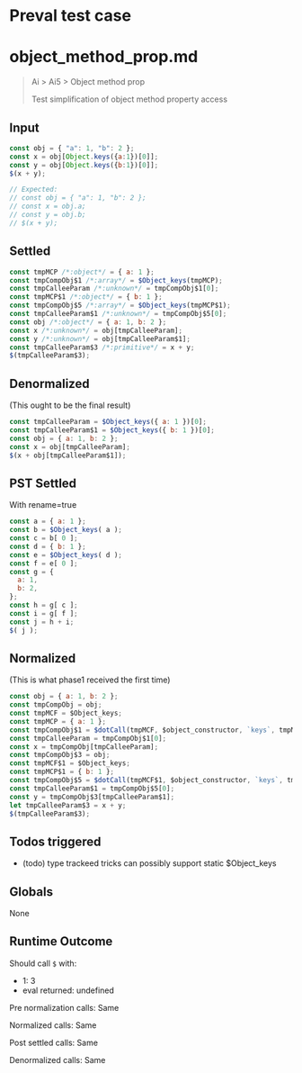 # Preval test case

# object_method_prop.md

> Ai > Ai5 > Object method prop
>
> Test simplification of object method property access

## Input

`````js filename=intro
const obj = { "a": 1, "b": 2 };
const x = obj[Object.keys({a:1})[0]];
const y = obj[Object.keys({b:1})[0]];
$(x + y);

// Expected:
// const obj = { "a": 1, "b": 2 };
// const x = obj.a;
// const y = obj.b;
// $(x + y);
`````


## Settled


`````js filename=intro
const tmpMCP /*:object*/ = { a: 1 };
const tmpCompObj$1 /*:array*/ = $Object_keys(tmpMCP);
const tmpCalleeParam /*:unknown*/ = tmpCompObj$1[0];
const tmpMCP$1 /*:object*/ = { b: 1 };
const tmpCompObj$5 /*:array*/ = $Object_keys(tmpMCP$1);
const tmpCalleeParam$1 /*:unknown*/ = tmpCompObj$5[0];
const obj /*:object*/ = { a: 1, b: 2 };
const x /*:unknown*/ = obj[tmpCalleeParam];
const y /*:unknown*/ = obj[tmpCalleeParam$1];
const tmpCalleeParam$3 /*:primitive*/ = x + y;
$(tmpCalleeParam$3);
`````


## Denormalized
(This ought to be the final result)

`````js filename=intro
const tmpCalleeParam = $Object_keys({ a: 1 })[0];
const tmpCalleeParam$1 = $Object_keys({ b: 1 })[0];
const obj = { a: 1, b: 2 };
const x = obj[tmpCalleeParam];
$(x + obj[tmpCalleeParam$1]);
`````


## PST Settled
With rename=true

`````js filename=intro
const a = { a: 1 };
const b = $Object_keys( a );
const c = b[ 0 ];
const d = { b: 1 };
const e = $Object_keys( d );
const f = e[ 0 ];
const g = {
  a: 1,
  b: 2,
};
const h = g[ c ];
const i = g[ f ];
const j = h + i;
$( j );
`````


## Normalized
(This is what phase1 received the first time)

`````js filename=intro
const obj = { a: 1, b: 2 };
const tmpCompObj = obj;
const tmpMCF = $Object_keys;
const tmpMCP = { a: 1 };
const tmpCompObj$1 = $dotCall(tmpMCF, $object_constructor, `keys`, tmpMCP);
const tmpCalleeParam = tmpCompObj$1[0];
const x = tmpCompObj[tmpCalleeParam];
const tmpCompObj$3 = obj;
const tmpMCF$1 = $Object_keys;
const tmpMCP$1 = { b: 1 };
const tmpCompObj$5 = $dotCall(tmpMCF$1, $object_constructor, `keys`, tmpMCP$1);
const tmpCalleeParam$1 = tmpCompObj$5[0];
const y = tmpCompObj$3[tmpCalleeParam$1];
let tmpCalleeParam$3 = x + y;
$(tmpCalleeParam$3);
`````


## Todos triggered


- (todo) type trackeed tricks can possibly support static $Object_keys


## Globals


None


## Runtime Outcome


Should call `$` with:
 - 1: 3
 - eval returned: undefined

Pre normalization calls: Same

Normalized calls: Same

Post settled calls: Same

Denormalized calls: Same
